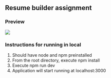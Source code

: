 ## Resume builder assignment

### Preview

<img align="center" src="https://s2.gifyu.com/images/Peek-2021-02-04-07-56187da594820e7e0e.gif">

### Instructions for running in local

1. Should have node and npm preinstalled
2. From the root directory, execute npm install
3. Execute npm run dev
4. Application will start running at localhost:3000
